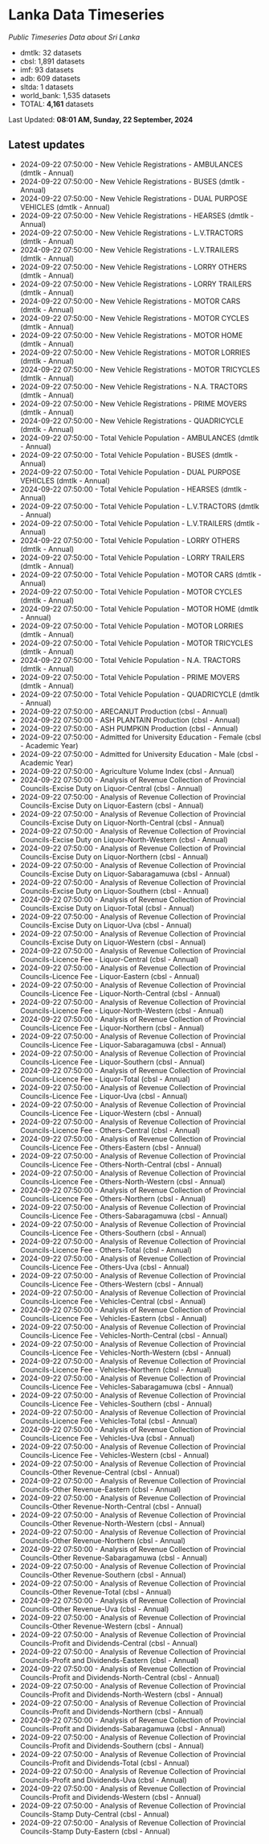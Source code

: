 # Lanka Data Timeseries
*Public Timeseries Data about Sri Lanka*

* dmtlk: 32 datasets
* cbsl: 1,891 datasets
* imf: 93 datasets
* adb: 609 datasets
* sltda: 1 datasets
* world_bank: 1,535 datasets
* TOTAL: **4,161** datasets

Last Updated: **08:01 AM, Sunday, 22 September, 2024**

## Latest updates

* 2024-09-22 07:50:00 - New Vehicle Registrations - AMBULANCES (dmtlk - Annual)
* 2024-09-22 07:50:00 - New Vehicle Registrations - BUSES (dmtlk - Annual)
* 2024-09-22 07:50:00 - New Vehicle Registrations - DUAL PURPOSE VEHICLES (dmtlk - Annual)
* 2024-09-22 07:50:00 - New Vehicle Registrations - HEARSES (dmtlk - Annual)
* 2024-09-22 07:50:00 - New Vehicle Registrations - L.V.TRACTORS (dmtlk - Annual)
* 2024-09-22 07:50:00 - New Vehicle Registrations - L.V.TRAILERS (dmtlk - Annual)
* 2024-09-22 07:50:00 - New Vehicle Registrations - LORRY OTHERS (dmtlk - Annual)
* 2024-09-22 07:50:00 - New Vehicle Registrations - LORRY TRAILERS (dmtlk - Annual)
* 2024-09-22 07:50:00 - New Vehicle Registrations - MOTOR CARS (dmtlk - Annual)
* 2024-09-22 07:50:00 - New Vehicle Registrations - MOTOR CYCLES (dmtlk - Annual)
* 2024-09-22 07:50:00 - New Vehicle Registrations - MOTOR HOME (dmtlk - Annual)
* 2024-09-22 07:50:00 - New Vehicle Registrations - MOTOR LORRIES (dmtlk - Annual)
* 2024-09-22 07:50:00 - New Vehicle Registrations - MOTOR TRICYCLES (dmtlk - Annual)
* 2024-09-22 07:50:00 - New Vehicle Registrations - N.A. TRACTORS (dmtlk - Annual)
* 2024-09-22 07:50:00 - New Vehicle Registrations - PRIME MOVERS (dmtlk - Annual)
* 2024-09-22 07:50:00 - New Vehicle Registrations - QUADRICYCLE (dmtlk - Annual)
* 2024-09-22 07:50:00 - Total Vehicle Population - AMBULANCES (dmtlk - Annual)
* 2024-09-22 07:50:00 - Total Vehicle Population - BUSES (dmtlk - Annual)
* 2024-09-22 07:50:00 - Total Vehicle Population - DUAL PURPOSE VEHICLES (dmtlk - Annual)
* 2024-09-22 07:50:00 - Total Vehicle Population - HEARSES (dmtlk - Annual)
* 2024-09-22 07:50:00 - Total Vehicle Population - L.V.TRACTORS (dmtlk - Annual)
* 2024-09-22 07:50:00 - Total Vehicle Population - L.V.TRAILERS (dmtlk - Annual)
* 2024-09-22 07:50:00 - Total Vehicle Population - LORRY OTHERS (dmtlk - Annual)
* 2024-09-22 07:50:00 - Total Vehicle Population - LORRY TRAILERS (dmtlk - Annual)
* 2024-09-22 07:50:00 - Total Vehicle Population - MOTOR CARS (dmtlk - Annual)
* 2024-09-22 07:50:00 - Total Vehicle Population - MOTOR CYCLES (dmtlk - Annual)
* 2024-09-22 07:50:00 - Total Vehicle Population - MOTOR HOME (dmtlk - Annual)
* 2024-09-22 07:50:00 - Total Vehicle Population - MOTOR LORRIES (dmtlk - Annual)
* 2024-09-22 07:50:00 - Total Vehicle Population - MOTOR TRICYCLES (dmtlk - Annual)
* 2024-09-22 07:50:00 - Total Vehicle Population - N.A. TRACTORS (dmtlk - Annual)
* 2024-09-22 07:50:00 - Total Vehicle Population - PRIME MOVERS (dmtlk - Annual)
* 2024-09-22 07:50:00 - Total Vehicle Population - QUADRICYCLE (dmtlk - Annual)
* 2024-09-22 07:50:00 - ARECANUT Production (cbsl - Annual)
* 2024-09-22 07:50:00 - ASH PLANTAIN Production (cbsl - Annual)
* 2024-09-22 07:50:00 - ASH PUMPKIN Production (cbsl - Annual)
* 2024-09-22 07:50:00 - Admitted for University Education - Female (cbsl - Academic Year)
* 2024-09-22 07:50:00 - Admitted for University Education - Male (cbsl - Academic Year)
* 2024-09-22 07:50:00 - Agriculture Volume Index (cbsl - Annual)
* 2024-09-22 07:50:00 - Analysis of Revenue Collection of Provincial Councils-Excise Duty on Liquor-Central (cbsl - Annual)
* 2024-09-22 07:50:00 - Analysis of Revenue Collection of Provincial Councils-Excise Duty on Liquor-Eastern (cbsl - Annual)
* 2024-09-22 07:50:00 - Analysis of Revenue Collection of Provincial Councils-Excise Duty on Liquor-North-Central (cbsl - Annual)
* 2024-09-22 07:50:00 - Analysis of Revenue Collection of Provincial Councils-Excise Duty on Liquor-North-Western (cbsl - Annual)
* 2024-09-22 07:50:00 - Analysis of Revenue Collection of Provincial Councils-Excise Duty on Liquor-Northern (cbsl - Annual)
* 2024-09-22 07:50:00 - Analysis of Revenue Collection of Provincial Councils-Excise Duty on Liquor-Sabaragamuwa (cbsl - Annual)
* 2024-09-22 07:50:00 - Analysis of Revenue Collection of Provincial Councils-Excise Duty on Liquor-Southern (cbsl - Annual)
* 2024-09-22 07:50:00 - Analysis of Revenue Collection of Provincial Councils-Excise Duty on Liquor-Total (cbsl - Annual)
* 2024-09-22 07:50:00 - Analysis of Revenue Collection of Provincial Councils-Excise Duty on Liquor-Uva (cbsl - Annual)
* 2024-09-22 07:50:00 - Analysis of Revenue Collection of Provincial Councils-Excise Duty on Liquor-Western (cbsl - Annual)
* 2024-09-22 07:50:00 - Analysis of Revenue Collection of Provincial Councils-Licence Fee - Liquor-Central (cbsl - Annual)
* 2024-09-22 07:50:00 - Analysis of Revenue Collection of Provincial Councils-Licence Fee - Liquor-Eastern (cbsl - Annual)
* 2024-09-22 07:50:00 - Analysis of Revenue Collection of Provincial Councils-Licence Fee - Liquor-North-Central (cbsl - Annual)
* 2024-09-22 07:50:00 - Analysis of Revenue Collection of Provincial Councils-Licence Fee - Liquor-North-Western (cbsl - Annual)
* 2024-09-22 07:50:00 - Analysis of Revenue Collection of Provincial Councils-Licence Fee - Liquor-Northern (cbsl - Annual)
* 2024-09-22 07:50:00 - Analysis of Revenue Collection of Provincial Councils-Licence Fee - Liquor-Sabaragamuwa (cbsl - Annual)
* 2024-09-22 07:50:00 - Analysis of Revenue Collection of Provincial Councils-Licence Fee - Liquor-Southern (cbsl - Annual)
* 2024-09-22 07:50:00 - Analysis of Revenue Collection of Provincial Councils-Licence Fee - Liquor-Total (cbsl - Annual)
* 2024-09-22 07:50:00 - Analysis of Revenue Collection of Provincial Councils-Licence Fee - Liquor-Uva (cbsl - Annual)
* 2024-09-22 07:50:00 - Analysis of Revenue Collection of Provincial Councils-Licence Fee - Liquor-Western (cbsl - Annual)
* 2024-09-22 07:50:00 - Analysis of Revenue Collection of Provincial Councils-Licence Fee - Others-Central (cbsl - Annual)
* 2024-09-22 07:50:00 - Analysis of Revenue Collection of Provincial Councils-Licence Fee - Others-Eastern (cbsl - Annual)
* 2024-09-22 07:50:00 - Analysis of Revenue Collection of Provincial Councils-Licence Fee - Others-North-Central (cbsl - Annual)
* 2024-09-22 07:50:00 - Analysis of Revenue Collection of Provincial Councils-Licence Fee - Others-North-Western (cbsl - Annual)
* 2024-09-22 07:50:00 - Analysis of Revenue Collection of Provincial Councils-Licence Fee - Others-Northern (cbsl - Annual)
* 2024-09-22 07:50:00 - Analysis of Revenue Collection of Provincial Councils-Licence Fee - Others-Sabaragamuwa (cbsl - Annual)
* 2024-09-22 07:50:00 - Analysis of Revenue Collection of Provincial Councils-Licence Fee - Others-Southern (cbsl - Annual)
* 2024-09-22 07:50:00 - Analysis of Revenue Collection of Provincial Councils-Licence Fee - Others-Total (cbsl - Annual)
* 2024-09-22 07:50:00 - Analysis of Revenue Collection of Provincial Councils-Licence Fee - Others-Uva (cbsl - Annual)
* 2024-09-22 07:50:00 - Analysis of Revenue Collection of Provincial Councils-Licence Fee - Others-Western (cbsl - Annual)
* 2024-09-22 07:50:00 - Analysis of Revenue Collection of Provincial Councils-Licence Fee - Vehicles-Central (cbsl - Annual)
* 2024-09-22 07:50:00 - Analysis of Revenue Collection of Provincial Councils-Licence Fee - Vehicles-Eastern (cbsl - Annual)
* 2024-09-22 07:50:00 - Analysis of Revenue Collection of Provincial Councils-Licence Fee - Vehicles-North-Central (cbsl - Annual)
* 2024-09-22 07:50:00 - Analysis of Revenue Collection of Provincial Councils-Licence Fee - Vehicles-North-Western (cbsl - Annual)
* 2024-09-22 07:50:00 - Analysis of Revenue Collection of Provincial Councils-Licence Fee - Vehicles-Northern (cbsl - Annual)
* 2024-09-22 07:50:00 - Analysis of Revenue Collection of Provincial Councils-Licence Fee - Vehicles-Sabaragamuwa (cbsl - Annual)
* 2024-09-22 07:50:00 - Analysis of Revenue Collection of Provincial Councils-Licence Fee - Vehicles-Southern (cbsl - Annual)
* 2024-09-22 07:50:00 - Analysis of Revenue Collection of Provincial Councils-Licence Fee - Vehicles-Total (cbsl - Annual)
* 2024-09-22 07:50:00 - Analysis of Revenue Collection of Provincial Councils-Licence Fee - Vehicles-Uva (cbsl - Annual)
* 2024-09-22 07:50:00 - Analysis of Revenue Collection of Provincial Councils-Licence Fee - Vehicles-Western (cbsl - Annual)
* 2024-09-22 07:50:00 - Analysis of Revenue Collection of Provincial Councils-Other Revenue-Central (cbsl - Annual)
* 2024-09-22 07:50:00 - Analysis of Revenue Collection of Provincial Councils-Other Revenue-Eastern (cbsl - Annual)
* 2024-09-22 07:50:00 - Analysis of Revenue Collection of Provincial Councils-Other Revenue-North-Central (cbsl - Annual)
* 2024-09-22 07:50:00 - Analysis of Revenue Collection of Provincial Councils-Other Revenue-North-Western (cbsl - Annual)
* 2024-09-22 07:50:00 - Analysis of Revenue Collection of Provincial Councils-Other Revenue-Northern (cbsl - Annual)
* 2024-09-22 07:50:00 - Analysis of Revenue Collection of Provincial Councils-Other Revenue-Sabaragamuwa (cbsl - Annual)
* 2024-09-22 07:50:00 - Analysis of Revenue Collection of Provincial Councils-Other Revenue-Southern (cbsl - Annual)
* 2024-09-22 07:50:00 - Analysis of Revenue Collection of Provincial Councils-Other Revenue-Total (cbsl - Annual)
* 2024-09-22 07:50:00 - Analysis of Revenue Collection of Provincial Councils-Other Revenue-Uva (cbsl - Annual)
* 2024-09-22 07:50:00 - Analysis of Revenue Collection of Provincial Councils-Other Revenue-Western (cbsl - Annual)
* 2024-09-22 07:50:00 - Analysis of Revenue Collection of Provincial Councils-Profit and Dividends-Central (cbsl - Annual)
* 2024-09-22 07:50:00 - Analysis of Revenue Collection of Provincial Councils-Profit and Dividends-Eastern (cbsl - Annual)
* 2024-09-22 07:50:00 - Analysis of Revenue Collection of Provincial Councils-Profit and Dividends-North-Central (cbsl - Annual)
* 2024-09-22 07:50:00 - Analysis of Revenue Collection of Provincial Councils-Profit and Dividends-North-Western (cbsl - Annual)
* 2024-09-22 07:50:00 - Analysis of Revenue Collection of Provincial Councils-Profit and Dividends-Northern (cbsl - Annual)
* 2024-09-22 07:50:00 - Analysis of Revenue Collection of Provincial Councils-Profit and Dividends-Sabaragamuwa (cbsl - Annual)
* 2024-09-22 07:50:00 - Analysis of Revenue Collection of Provincial Councils-Profit and Dividends-Southern (cbsl - Annual)
* 2024-09-22 07:50:00 - Analysis of Revenue Collection of Provincial Councils-Profit and Dividends-Total (cbsl - Annual)
* 2024-09-22 07:50:00 - Analysis of Revenue Collection of Provincial Councils-Profit and Dividends-Uva (cbsl - Annual)
* 2024-09-22 07:50:00 - Analysis of Revenue Collection of Provincial Councils-Profit and Dividends-Western (cbsl - Annual)
* 2024-09-22 07:50:00 - Analysis of Revenue Collection of Provincial Councils-Stamp Duty-Central (cbsl - Annual)
* 2024-09-22 07:50:00 - Analysis of Revenue Collection of Provincial Councils-Stamp Duty-Eastern (cbsl - Annual)